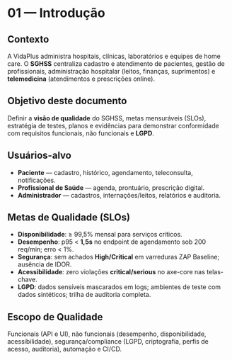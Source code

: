 # 01 — Introdução


## Contexto
A VidaPlus administra hospitais, clínicas, laboratórios e equipes de home care. O **SGHSS** centraliza cadastro e atendimento de pacientes, gestão de profissionais, administração hospitalar (leitos, finanças, suprimentos) e **telemedicina** (atendimentos e prescrições online).


## Objetivo deste documento
Definir a **visão de qualidade** do SGHSS, metas mensuráveis (SLOs), estratégia de testes, planos e evidências para demonstrar conformidade com requisitos funcionais, não funcionais e **LGPD**.


## Usuários-alvo
- **Paciente** — cadastro, histórico, agendamento, teleconsulta, notificações.
- **Profissional de Saúde** — agenda, prontuário, prescrição digital.
- **Administrador** — cadastros, internações/leitos, relatórios e auditoria.


## Metas de Qualidade (SLOs)
- **Disponibilidade**: ≥ 99,5% mensal para serviços críticos.
- **Desempenho**: p95 < **1,5s** no endpoint de agendamento sob 200 req/min; erro < 1%.
- **Segurança**: sem achados **High/Critical** em varreduras ZAP Baseline; ausência de IDOR.
- **Acessibilidade**: zero violações **critical/serious** no axe-core nas telas-chave.
- **LGPD**: dados sensíveis mascarados em logs; ambientes de teste com dados sintéticos; trilha de auditoria completa.


## Escopo de Qualidade
Funcionais (API e UI), não funcionais (desempenho, disponibilidade, acessibilidade), segurança/compliance (LGPD, criptografia, perfis de acesso, auditoria), automação e CI/CD.